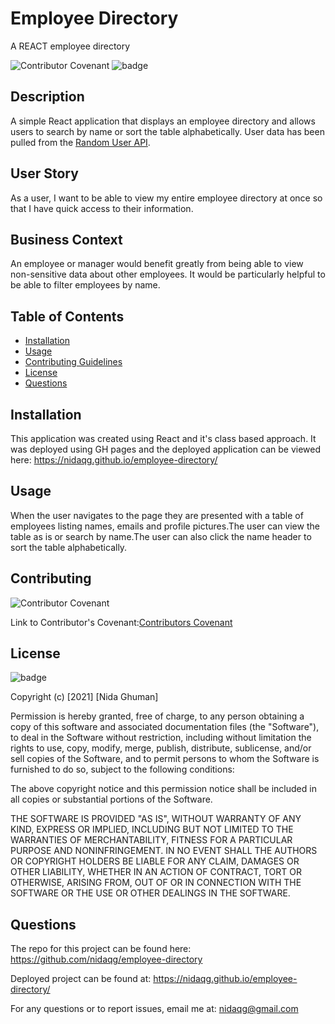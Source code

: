 # Employee Directory
A REACT employee directory

![Contributor Covenant](https://img.shields.io/badge/Contributor%20Covenant-2.0-4baaaa.svg)
![badge](https://img.shields.io/badge/license-MIT-orange)

## Description

A simple React application that displays an employee directory and allows users to search by name or sort the table alphabetically. User data has been pulled from the [Random User API](https://randomuser.me/).

## User Story

As a user, I want to be able to view my entire employee directory at once so that I have quick access to their information.

## Business Context

An employee or manager would benefit greatly from being able to view non-sensitive data about other employees. It would be particularly helpful to be able to filter employees by name.

## Table of Contents

* [Installation](#installation)
* [Usage](#usage)
* [Contributing Guidelines](#contributing)
* [License](#license)
* [Questions](#questions)

## Installation

This application was created using React and it's class based approach. It was deployed using GH pages and the deployed application can be viewed here: https://nidaqg.github.io/employee-directory/


## Usage

When the user navigates to the page they are presented with a table of employees listing names, emails and profile pictures.The user can view the table as is or search by name.The user can also click the name header to sort the table alphabetically. 

## Contributing

 ![Contributor Covenant](https://img.shields.io/badge/Contributor%20Covenant-2.0-4baaaa.svg)

 Link to Contributor's Covenant:[Contributors Covenant](https://www.contributor-covenant.org/version/2/0/code_of_conduct/) 

 
## License

![badge](https://img.shields.io/badge/license-MIT-orange)
   
Copyright (c) [2021] [Nida Ghuman]

Permission is hereby granted, free of charge, to any person obtaining a copy
of this software and associated documentation files (the "Software"), to deal
in the Software without restriction, including without limitation the rights
to use, copy, modify, merge, publish, distribute, sublicense, and/or sell
copies of the Software, and to permit persons to whom the Software is
furnished to do so, subject to the following conditions:

The above copyright notice and this permission notice shall be included in all
copies or substantial portions of the Software.

THE SOFTWARE IS PROVIDED "AS IS", WITHOUT WARRANTY OF ANY KIND, EXPRESS OR
IMPLIED, INCLUDING BUT NOT LIMITED TO THE WARRANTIES OF MERCHANTABILITY,
FITNESS FOR A PARTICULAR PURPOSE AND NONINFRINGEMENT. IN NO EVENT SHALL THE
AUTHORS OR COPYRIGHT HOLDERS BE LIABLE FOR ANY CLAIM, DAMAGES OR OTHER
LIABILITY, WHETHER IN AN ACTION OF CONTRACT, TORT OR OTHERWISE, ARISING FROM,
OUT OF OR IN CONNECTION WITH THE SOFTWARE OR THE USE OR OTHER DEALINGS IN THE
SOFTWARE. 

## Questions

The repo for this project can be found here: https://github.com/nidaqg/employee-directory

Deployed project can be found at: https://nidaqg.github.io/employee-directory/

For any questions or to report issues, email me at: nidaqg@gmail.com


